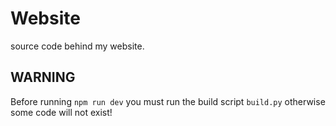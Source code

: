 # Website

source code behind my website.


## WARNING
Before running `npm run dev` you must run the build script `build.py` otherwise some code will not exist!